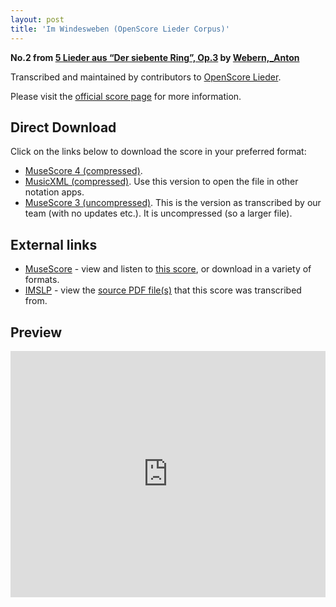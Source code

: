 ```yaml
---
layout: post
title: 'Im Windesweben (OpenScore Lieder Corpus)'
---
```


__No.2 from [5 Lieder aus “Der siebente Ring”, Op.3](https://fourscoreandmore.org/openscore/lieder/Webern,_Anton/5_Lieder_aus_%E2%80%9CDer_siebente_Ring%E2%80%9D,_Op.3/) by [Webern,_Anton](https://fourscoreandmore.org/openscore/lieder/Webern,_Anton)__

Transcribed and maintained by contributors to [OpenScore Lieder].

Please visit the [official score page] for more information.

[official score page]: https://musescore.com/openscore-lieder-corpus/scores/6715339
[OpenScore Lieder]: https://musescore.com/openscore-lieder-corpus

## Direct Download

Click on the links below to download the score in your preferred format:
- [MuseScore 4 (compressed)](https://fourscoreandmore.org/openscore/lieder/Webern,_Anton/5_Lieder_aus_%E2%80%9CDer_siebente_Ring%E2%80%9D,_Op.3/2_Im_Windesweben.mscz).
- [MusicXML (compressed)](https://fourscoreandmore.org/openscore/lieder/Webern,_Anton/5_Lieder_aus_%E2%80%9CDer_siebente_Ring%E2%80%9D,_Op.3/2_Im_Windesweben.mxl). Use this version to open the file in other notation apps.
- [MuseScore 3 (uncompressed)](https://raw.githubusercontent.com/OpenScore/Lieder/refs/heads/main/scores/Webern,_Anton/5_Lieder_aus_%E2%80%9CDer_siebente_Ring%E2%80%9D,_Op.3/2_Im_Windesweben/lc6715339.mscx). This is the version as transcribed by our team (with no updates etc.). It is uncompressed (so a larger file).

## External links

- [MuseScore] - view and listen to [this score][MuseScore], or download in a variety of formats.
- [IMSLP] - view the [source PDF file(s)][IMSLP] that this score was transcribed from.

[MuseScore]: https://musescore.com/score/6715339
[IMSLP]: https://imslp.org/wiki/Special:ReverseLookup/09951

## Preview

<iframe width="100%" height="394" src="https://musescore.com/openscore-lieder-corpus/scores/6715339/embed" frameborder="0" allowfullscreen allow="autoplay; fullscreen"></iframe>
